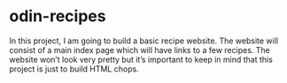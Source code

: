 # odin-recipes
In this project, I am going to build a basic recipe website. The website will consist of a main index page which will have links to a few recipes. The website won’t look very pretty but it’s important to keep in mind that this project is just to build HTML chops.